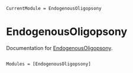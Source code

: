 ```@meta
CurrentModule = EndogenousOligopsony
```

# EndogenousOligopsony

Documentation for [EndogenousOligopsony](https://github.com/lucalore98/EndogenousOligopsony.jl).

```@index
```

```@autodocs
Modules = [EndogenousOligopsony]
```
